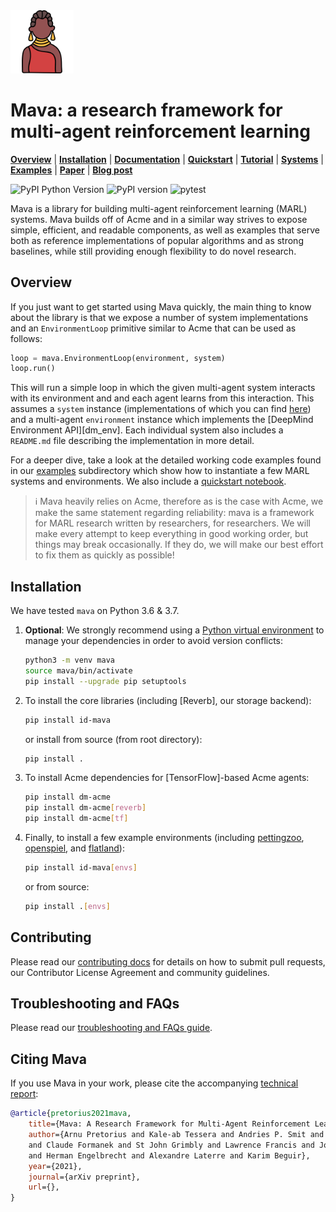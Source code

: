 <img src="docs/images/mava.png" width="20%">

# Mava: a research framework for multi-agent reinforcement learning

**[Overview](#overview)** | **[Installation](#installation)** |
**[Documentation]** | **[Quickstart]** | **[Tutorial]** |
**[Systems]** | **[Examples]** | **[Paper]** |
**[Blog post]**

![PyPI Python Version](https://img.shields.io/pypi/pyversions/id-mava)
![PyPI version](https://badge.fury.io/py/id-mava.svg)
![pytest](https://github.com/arnupretorius/mava/workflows/format_and_test/badge.svg)

Mava is a library for building multi-agent reinforcement learning (MARL) systems. Mava builds off of Acme and in a similar way strives to expose simple, efficient, and readable components, as well as examples that serve both as reference implementations of popular algorithms and as strong
baselines, while still providing enough flexibility to do novel research.


## Overview

If you just want to get started using Mava quickly, the main thing to know about
the library is that we expose a number of system implementations and an
`EnvironmentLoop` primitive similar to Acme that can be used as follows:

```python
loop = mava.EnvironmentLoop(environment, system)
loop.run()
```

This will run a simple loop in which the given multi-agent system interacts with its
environment and and each agent learns from this interaction. This assumes a `system` instance
(implementations of which you can find [here][Systems]) and a multi-agent `environment`
instance which implements the [DeepMind Environment API][dm_env]. Each
individual system also includes a `README.md` file describing the implementation
in more detail.

For a deeper dive, take a look at the detailed working code
examples found in our [examples] subdirectory which show how to instantiate a
few MARL systems and environments. We also include a
[quickstart notebook][Quickstart].

> :information_source: Mava heavily relies on Acme, therefore as is the case with Acme, we make the same statement regarding reliability: mava is a framework for MARL research written by
> researchers, for researchers. We will make every attempt to keep everything in good
> working order, but things may break occasionally. If they do, we will make our best
> effort to fix them as quickly as possible!

## Installation

We have tested `mava` on Python 3.6 & 3.7.

1.  **Optional**: We strongly recommend using a
    [Python virtual environment](https://docs.python.org/3/tutorial/venv.html)
    to manage your dependencies in order to avoid version conflicts:

    ```bash
    python3 -m venv mava
    source mava/bin/activate
    pip install --upgrade pip setuptools
    ```

2.  To install the core libraries (including [Reverb], our storage backend):

    ```bash
    pip install id-mava
    ```

    or install from source (from root directory):
    ```bash
    pip install .
    ```


3.  To install Acme dependencies for [TensorFlow]-based Acme agents:

    ```bash
    pip install dm-acme
    pip install dm-acme[reverb]
    pip install dm-acme[tf]
    ```

4.  Finally, to install a few example environments (including [pettingzoo],
    [openspiel], and [flatland]):

    ```bash
    pip install id-mava[envs]
    ```

    or from source:
    ```bash
    pip install .[envs]
    ```

## Contributing

Please read our [contributing docs](./CONTRIBUTING.md) for details on how to submit pull requests, our Contributor License Agreement and community guidelines.

## Troubleshooting and FAQs

Please read our [troubleshooting and FAQs guide](./TROUBLESHOOTING.md).

## Citing Mava

If you use Mava in your work, please cite the accompanying
[technical report][Paper]:

```bibtex
@article{pretorius2021mava,
    title={Mava: A Research Framework for Multi-Agent Reinforcement Learning},
    author={Arnu Pretorius and Kale-ab Tessera and Andries P. Smit and Siphelele Danisa and Kevin Eloff
    and Claude Formanek and St John Grimbly and Lawrence Francis and Jonathan Shock and Herman Kamper
    and Herman Engelbrecht and Alexandre Laterre and Karim Beguir},
    year={2021},
    journal={arXiv preprint},
    url={},
}
```

[Systems]: mava/systems/
[Examples]: examples/
[Tutorial]: https://arxiv.org
[Quickstart]: examples/quickstart.ipynb
[Documentation]: www.mava.rl
[Paper]: https://arxiv.org
[Blog post]: https://instadeep.com
[pettingzoo]: https://github.com/PettingZoo-Team/PettingZoo
[openspiel]: https://github.com/deepmind/open_spiel
[flatland]: https://gitlab.aicrowd.com/flatland/flatland
